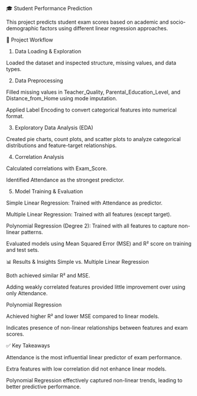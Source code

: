 🎓 Student Performance Prediction

This project predicts student exam scores based on academic and socio-demographic factors using different linear regression approaches.

📌 Project Workflow
1. Data Loading & Exploration

Loaded the dataset and inspected structure, missing values, and data types.

2. Data Preprocessing

Filled missing values in Teacher_Quality, Parental_Education_Level, and Distance_from_Home using mode imputation.

Applied Label Encoding to convert categorical features into numerical format.

3. Exploratory Data Analysis (EDA)

Created pie charts, count plots, and scatter plots to analyze categorical distributions and feature-target relationships.

4. Correlation Analysis

Calculated correlations with Exam_Score.

Identified Attendance as the strongest predictor.

5. Model Training & Evaluation

Simple Linear Regression: Trained with Attendance as predictor.

Multiple Linear Regression: Trained with all features (except target).

Polynomial Regression (Degree 2): Trained with all features to capture non-linear patterns.

Evaluated models using Mean Squared Error (MSE) and R² score on training and test sets.

📊 Results & Insights
Simple vs. Multiple Linear Regression

Both achieved similar R² and MSE.

Adding weakly correlated features provided little improvement over using only Attendance.

Polynomial Regression

Achieved higher R² and lower MSE compared to linear models.

Indicates presence of non-linear relationships between features and exam scores.

✅ Key Takeaways

Attendance is the most influential linear predictor of exam performance.

Extra features with low correlation did not enhance linear models.

Polynomial Regression effectively captured non-linear trends, leading to better predictive performance.
